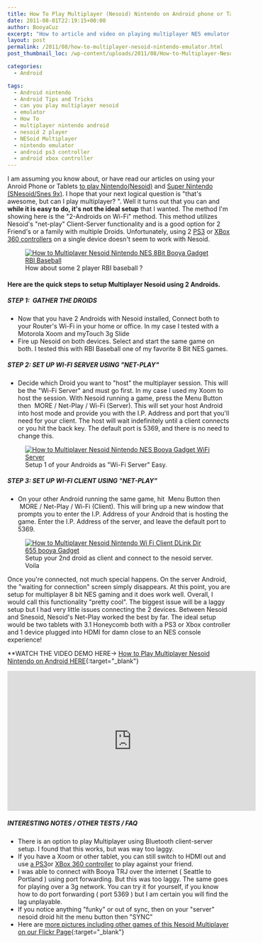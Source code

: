 ```yaml
---
title: How To Play Multiplayer (Nesoid) Nintendo on Android phone or Tablet
date: 2011-08-01T22:19:15+00:00
author: BooyaCuz
excerpt: "How to article and video on playing multiplayer NES emulator on your mobile device."
layout: post
permalink: /2011/08/how-to-multiplayer-nesoid-nintendo-emulator.html
post_thumbnail_loc: /wp-content/uploads/2011/08/How-to-Multiplayer-Nesoid-Nintendo-04-thumb.jpg

categories:
  - Android

tags:
  - Android nintendo
  - Android Tips and Tricks
  - can you play multiplayer nesoid
  - emulator
  - How To
  - multiplayer nintendo android
  - nesoid 2 player
  - NESoid Multiplayer
  - nintendo emulator
  - android ps3 controller
  - android xbox controller
---
```

I am assuming you know about, or have read our articles on using your Anroid Phone or Tablets [to play Nintendo(Nesoid)](/2011/04/best-xoom-apps-play-nintendo-on-xoom-or-android-with-wii-remote.html) and [Super Nintendo (SNesoid/Snes 9x)](/2011/04/best-xoom-apps-snesoid-play-super-nintendo-with-wii-classic-controller.html). I hope that your next logical question is "that's awesome, but can I play multiplayer? ". Well it turns out that you can and **while it is easy to do, it's not the ideal setup** that I wanted. The method I'm showing here is the "2-Androids on Wi-Fi" method. This method utilizes Nesoid's "net-play" Client-Server functionality and is a good option for 2 Friend's or a family with multiple Droids. Unfortunately, using 2 [PS3](/2011/06/how-to-use-a-ps3-controller-for-motorola-xoom-games.html) or [XBox 360 controllers](/2011/06/how-to-use-your-xbox-360-controller-for-motorola-xoom-games.html) on a single device doesn't seem to work with Nesoid.
<figure>
	<a href="{{ site.cdn-url }}/wp-content/uploads/2011/08/How-to-Multiplayer-Nesoid-Nintendo-04.jpg">
    <img src="{{ site.cdn-url }}/wp-content/uploads/2011/08/How-to-Multiplayer-Nesoid-Nintendo-04-640.jpg" 
         alt="How to Multiplayer Nesoid Nintendo NES 8Bit Booya Gadget RBI Baseball" title="How about some 2 player RBI baseball?"></a>
	<figcaption>How about some 2 player RBI baseball ?</figcaption>
</figure>

#### Here are the quick steps to setup Multiplayer Nesoid using 2 Androids.

##### STEP 1:  GATHER THE DROIDS
* Now that you have 2 Androids with Nesoid installed, Connect both to your Router's Wi-Fi in your home or office. In my case I tested with a Motorola Xoom and myTouch 3g Slide  
* Fire up Nesoid on both devices. Select and start the same game on both. I tested this with RBI Baseball one of my favorite 8 Bit NES games.

##### STEP 2: SET UP WI-FI SERVER USING "NET-PLAY" 
* Decide which Droid you want to "host" the multiplayer session. This will be the "Wi-Fi Server" and must go first. In my case I used my Xoom to host the session. With Nesoid running a game, press the Menu Button then  MORE / Net-Play / Wi-Fi (Server).  This will set your host Android into host mode and provide you with the I.P. Address and port that you'll need for your client. The host will wait indefinitely until a client connects or you hit the back key. The default port is 5369, and there is no need to change this.
<figure>
	<a href="{{ site.cdn-url }}/wp-content/uploads/2011/08/How-to-Multiplayer-Nesoid-Nintendo-07.jpg">
    <img src="{{ site.cdn-url }}/wp-content/uploads/2011/08/How-to-Multiplayer-Nesoid-Nintendo-07-640.jpg" 
         alt="How to Multiplayer Nesoid Nintendo NES Booya Gadget WiFi Server" title="Setup 1 of your Androids as 'Wi-Fi Server' Easy."></a>
	<figcaption>Setup 1 of your Androids as "Wi-Fi Server" Easy.</figcaption>
</figure>

##### STEP 3: SET UP WI-FI CLIENT USING "NET-PLAY"
* On your other Android running the same game, hit  Menu Button then  MORE / Net-Play / Wi-Fi (Client). This will bring up a new window that prompts you to enter the I.P. Address of your Android that is hosting the game. Enter the I.P. Address of the server, and leave the default port to 5369.

<figure>
	<a href="{{ site.cdn-url }}/wp-content/uploads/2011/08/How-to-Multiplayer-Nesoid-Nintendo-01.jpg">
    <img src="{{ site.cdn-url }}/wp-content/uploads/2011/08/How-to-Multiplayer-Nesoid-Nintendo-01-640.jpg" 
         alt="How to Multiplayer Nesoid Nintendo Wi Fi Client DLink Dir 655 booya Gadget" title="Settings Multiplayer Nesoid Nintendo Wi Fi Client"></a>
	<figcaption>Setup your 2nd droid as client and connect to the nesoid server. Voila</figcaption>
</figure>

Once you're connected, not much special happens. On the server Android, the "waiting for connection" screen simply disappears. At this point, you are setup for multiplayer 8 bit NES gaming and it does work well. Overall, I would call this functionality "pretty cool".  The biggest issue will be a laggy setup but I had very little issues connecting the 2 devices. Between Nesoid and Snesoid, Nesoid's Net-Play worked the best by far.  The ideal setup would be two tablets with 3.1 Honeycomb both with a PS3 or Xbox controller and 1 device plugged into HDMI for damn close to an NES console experience!

**WATCH THE VIDEO DEMO HERE-> [How to Play Multiplayer Nesoid Nintendo on Android HERE](https://www.youtube.com/watch?v=bi5YM51pFoo){:target="_blank"}
<iframe width="560" height="315" src="https://www.youtube.com/embed/bi5YM51pFoo" frameborder="0" allowfullscreen></iframe>

##### INTERESTING NOTES / OTHER TESTS / FAQ  
* There is an option to play Multiplayer using Bluetooth client-server setup. I found that this works, but was way too laggy.
* If you have a Xoom or other tablet, you can still switch to HDMI out and use [a PS3](/2011/06/how-to-use-a-ps3-controller-for-motorola-xoom-games.html)or [XBox 360 controller](/2011/06/how-to-use-your-xbox-360-controller-for-motorola-xoom-games.html) to play against your friend.
* I was able to connect with Booya TRJ over the internet ( Seattle to Portland ) using port forwarding. But this was too laggy. The same goes for playing over a 3g network. You can try it for yourself, if you know how to do port forwarding ( port 5369 ) but I am certain you will find the lag unplayable.
* If you notice anything "funky" or out of sync, then on your "server" nesoid droid hit the menu button then "SYNC"
* Here are [more pictures including other games of this Nesoid Multiplayer on our Flickr Page](https://www.flickr.com/photos/booyagadget/sets/72157627194785637/){:target="_blank"}